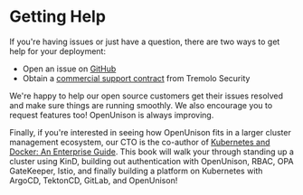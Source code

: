 # Getting Help

If you're having issues or just have a question, there are two ways to get help for your deployment:

* Open an issue on [GitHub](https://github.com/openunison/openunison-k8s/issues)
* Obtain a [commercial support contract](https://www.tremolosecurity.com/pricing) from Tremolo Security 

We're happy to help our open source customers get their issues resolved and make sure things are running smoothly.  We also encourage you to request features too!  OpenUnison is always improving.  

Finally, if you're interested in seeing how OpenUnison fits in a larger cluster management ecosystem, our CTO is the co-author of [Kubernetes and Docker: An Enterprise Guide](https://www.tremolosecurity.com/resources/books).  This book will walk your through standing up a cluster using KinD, building out authentication with OpenUnison, RBAC, OPA GateKeeper, Istio, and finally building a platform on Kubernetes with ArgoCD, TektonCD, GitLab, and OpenUnison!